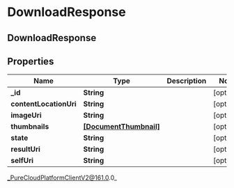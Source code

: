 # DownloadResponse

## DownloadResponse

## Properties

|Name | Type | Description | Notes|
|------------ | ------------- | ------------- | -------------|
| **_id** | **String** |  | [optional] |
| **contentLocationUri** | **String** |  | [optional] |
| **imageUri** | **String** |  | [optional] |
| **thumbnails** | [**[DocumentThumbnail]**](DocumentThumbnail) |  | [optional] |
| **state** | **String** |  | [optional] |
| **resultUri** | **String** |  | [optional] |
| **selfUri** | **String** |  | [optional] |



_PureCloudPlatformClientV2@161.0.0_

